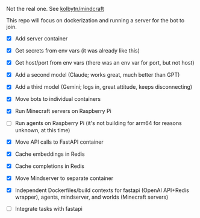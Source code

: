 Not the real one. See [kolbytn/mindcraft](https://github.com/kolbytn/mindcraft)

This repo will focus on dockerization and running a server for the bot to join.

- [X] Add server container
- [X] Get secrets from env vars (it was already like this)
- [X] Get host/port from env vars (there was an env var for port, but not host)
- [X] Add a second model (Claude; works great, much better than GPT)
- [X] Add a third model (Gemini; logs in, great attitude, keeps disconnecting)
- [X] Move bots to individual containers
- [X] Run Minecraft servers on Raspberry Pi
- [ ] Run agents on Raspberry Pi (it's not building for arm64 for reasons unknown, at this time)
- [X] Move API calls to FastAPI container
- [X] Cache embeddings in Redis
- [X] Cache completions in Redis
- [X] Move Mindserver to separate container
- [X] Independent Dockerfiles/build contexts for fastapi (OpenAI API+Redis wrapper), agents, mindserver, and worlds (Minecraft servers)
- [ ] Integrate tasks with fastapi

